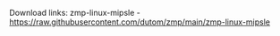 Download links:
zmp-linux-mipsle - https://raw.githubusercontent.com/dutom/zmp/main/zmp-linux-mipsle
